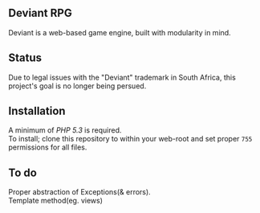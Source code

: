## Deviant RPG
Deviant is a web-based game engine, built with modularity in mind.   


## Status
Due to legal issues with the "Deviant" trademark in South Africa, this project's goal is no longer being persued.
 
## Installation
A minimum of *PHP 5.3* is required.   
To install; clone this repository to within your web-root and set proper `755` permissions for all files.   

## To do
Proper abstraction of Exceptions(& errors).   
Template method(eg. views)   
